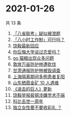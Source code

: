 # 2021-01-26

共 13 条

<!-- BEGIN -->
<!-- 最后更新时间 Tue Jan 26 2021 12:07:55 GMT+0800 (CST) -->
1. [「八省联考」疑似被泄题](https://www.zhihu.com/search?q=八省联考)
1. [「八小时工作制」可行吗？](https://www.zhihu.com/search?q=八小时工作制)
1. [饶毅最新回应](https://www.zhihu.com/search?q=饶毅)
1. [你后悔大学谈过恋爱吗？](https://www.zhihu.com/search?q=后悔大学谈恋爱吗)
1. [ go 猫粮出现众多问题](https://www.zhihu.com/search?q=go猫粮)
1. [敦煌万亩防护林遭砍伐](https://www.zhihu.com/search?q=敦煌)
1. [甘肃通报防护林被毁调查](https://www.zhihu.com/search?q=敦煌防护林)
1. [上海隔离期间多例患者复阳](https://www.zhihu.com/search?q=上海疫情)
1. [山东栖霞金矿 10 人遇难](https://www.zhihu.com/search?q=山东金矿)
1. [《进击的巨人》更新](https://www.zhihu.com/search?q=进击的巨人最终季)
1. [饶毅举报裴钢涉嫌学术不端](https://www.zhihu.com/search?q=饶毅)
1. [科比去世一周年](https://www.zhihu.com/search?q=科比)
1. [独立女性要不要收彩礼 ？](https://www.zhihu.com/search?q=奇葩说)
<!-- END -->
